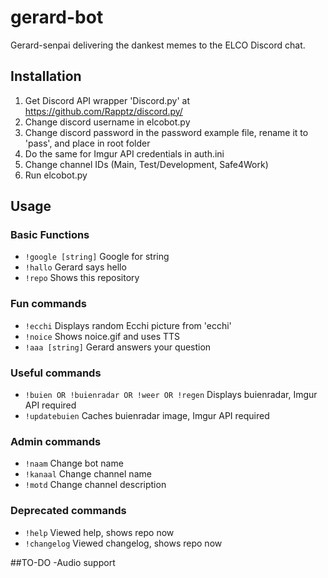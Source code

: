 # gerard-bot
Gerard-senpai delivering the dankest memes to the ELCO Discord chat.

## Installation
1. Get Discord API wrapper 'Discord.py' at https://github.com/Rapptz/discord.py/
2. Change discord username in elcobot.py
3. Change discord password in the password example file, rename it to 'pass', and place in root folder
4. Do the same for Imgur API credentials in auth.ini
5. Change channel IDs (Main, Test/Development, Safe4Work)
6. Run elcobot.py

## Usage
### Basic Functions
- `!google [string]` Google for string
- `!hallo` Gerard says hello
- `!repo` Shows this repository

### Fun commands
- `!ecchi` Displays random Ecchi picture from 'ecchi'
- `!noice` Shows noice.gif and uses TTS
- `!aaa [string]` Gerard answers your question

### Useful commands
- `!buien OR !buienradar OR !weer OR !regen` Displays buienradar, Imgur API required
- `!updatebuien` Caches buienradar image, Imgur API required

### Admin commands
- `!naam` Change bot name
- `!kanaal` Change channel name
- `!motd` Change channel description

### Deprecated commands
- `!help` Viewed help, shows repo now
- `!changelog` Viewed changelog, shows repo now

##TO-DO
-Audio support


